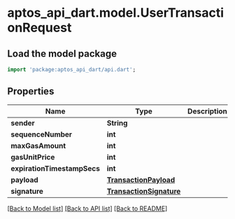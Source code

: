 # aptos_api_dart.model.UserTransactionRequest

## Load the model package
```dart
import 'package:aptos_api_dart/api.dart';
```

## Properties
Name | Type | Description | Notes
------------ | ------------- | ------------- | -------------
**sender** | **String** |  | 
**sequenceNumber** | **int** |  | 
**maxGasAmount** | **int** |  | 
**gasUnitPrice** | **int** |  | 
**expirationTimestampSecs** | **int** |  | 
**payload** | [**TransactionPayload**](TransactionPayload.md) |  | 
**signature** | [**TransactionSignature**](TransactionSignature.md) |  | [optional] 

[[Back to Model list]](../README.md#documentation-for-models) [[Back to API list]](../README.md#documentation-for-api-endpoints) [[Back to README]](../README.md)


